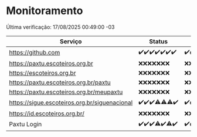 # Monitoramento

Última verificação: 17/08/2025 00:49:00 -03

|Serviço|Status|Últimas 24h|
|---|---|---|
|https://github.com|<span title="2025-08-10: OK=22">✔️</span><span title="2025-08-11: OK=22">✔️</span><span title="2025-08-12: OK=23">✔️</span><span title="2025-08-13: OK=23">✔️</span><span title="2025-08-14: OK=23">✔️</span><span title="2025-08-15: OK=23">✔️</span><span title="2025-08-16: OK=3">✔️</span>|<span title="16/08/2025 01:14:00 -03 : 200">✔️</span><span title="16/08/2025 02:09:00 -03 : 200">✔️</span><span title="16/08/2025 03:13:00 -03 : 200">✔️</span><span title="16/08/2025 04:08:00 -03 : 200">✔️</span><span title="16/08/2025 05:12:00 -03 : 200">✔️</span><span title="16/08/2025 06:09:00 -03 : 200">✔️</span><span title="16/08/2025 07:08:00 -03 : 200">✔️</span><span title="16/08/2025 08:07:00 -03 : 200">✔️</span><span title="16/08/2025 09:16:00 -03 : 200">✔️</span><span title="16/08/2025 10:19:00 -03 : 200">✔️</span><span title="16/08/2025 11:07:00 -03 : 200">✔️</span><span title="16/08/2025 12:08:00 -03 : 200">✔️</span><span title="16/08/2025 13:10:00 -03 : 200">✔️</span><span title="16/08/2025 14:07:00 -03 : 200">✔️</span><span title="16/08/2025 15:11:00 -03 : 200">✔️</span><span title="16/08/2025 16:07:00 -03 : 200">✔️</span><span title="16/08/2025 17:09:00 -03 : 200">✔️</span><span title="16/08/2025 18:07:00 -03 : 200">✔️</span><span title="16/08/2025 19:08:00 -03 : 200">✔️</span><span title="16/08/2025 20:08:00 -03 : 200">✔️</span><span title="16/08/2025 21:54:00 -03 : 200">✔️</span><span title="16/08/2025 23:49:00 -03 : 200">✔️</span><span title="17/08/2025 00:49:00 -03 : 200">✔️</span>|
|https://paxtu.escoteiros.org.br|<span title="2025-08-10: Falhas=22">❌</span><span title="2025-08-11: Falhas=22">❌</span><span title="2025-08-12: Falhas=23">❌</span><span title="2025-08-13: Falhas=23">❌</span><span title="2025-08-14: Falhas=23">❌</span><span title="2025-08-15: Falhas=23">❌</span><span title="2025-08-16: Falhas=3">❌</span>|<span title="16/08/2025 01:14:00 -03 : 403">❌</span><span title="16/08/2025 02:09:00 -03 : 403">❌</span><span title="16/08/2025 03:13:00 -03 : 403">❌</span><span title="16/08/2025 04:08:00 -03 : 403">❌</span><span title="16/08/2025 05:12:00 -03 : 403">❌</span><span title="16/08/2025 06:09:00 -03 : 403">❌</span><span title="16/08/2025 07:08:00 -03 : 403">❌</span><span title="16/08/2025 08:07:00 -03 : 403">❌</span><span title="16/08/2025 09:16:00 -03 : 403">❌</span><span title="16/08/2025 10:19:00 -03 : 403">❌</span><span title="16/08/2025 11:07:00 -03 : 403">❌</span><span title="16/08/2025 12:08:00 -03 : 403">❌</span><span title="16/08/2025 13:10:00 -03 : 403">❌</span><span title="16/08/2025 14:07:00 -03 : 403">❌</span><span title="16/08/2025 15:11:00 -03 : 403">❌</span><span title="16/08/2025 16:07:00 -03 : 403">❌</span><span title="16/08/2025 17:09:00 -03 : 403">❌</span><span title="16/08/2025 18:07:00 -03 : 403">❌</span><span title="16/08/2025 19:08:00 -03 : 403">❌</span><span title="16/08/2025 20:08:00 -03 : 403">❌</span><span title="16/08/2025 21:54:00 -03 : 403">❌</span><span title="16/08/2025 23:49:00 -03 : 403">❌</span><span title="17/08/2025 00:49:00 -03 : 403">❌</span>|
|https://escoteiros.org.br|<span title="2025-08-10: Falhas=22">❌</span><span title="2025-08-11: Falhas=22">❌</span><span title="2025-08-12: Falhas=23">❌</span><span title="2025-08-13: Falhas=23">❌</span><span title="2025-08-14: Falhas=23">❌</span><span title="2025-08-15: Falhas=23">❌</span><span title="2025-08-16: Falhas=3">❌</span>|<span title="16/08/2025 01:14:00 -03 : 403">❌</span><span title="16/08/2025 02:09:00 -03 : 403">❌</span><span title="16/08/2025 03:13:00 -03 : 403">❌</span><span title="16/08/2025 04:08:00 -03 : 403">❌</span><span title="16/08/2025 05:12:00 -03 : 403">❌</span><span title="16/08/2025 06:09:00 -03 : 403">❌</span><span title="16/08/2025 07:08:00 -03 : 403">❌</span><span title="16/08/2025 08:07:00 -03 : 403">❌</span><span title="16/08/2025 09:16:00 -03 : 403">❌</span><span title="16/08/2025 10:19:00 -03 : 403">❌</span><span title="16/08/2025 11:07:00 -03 : 403">❌</span><span title="16/08/2025 12:08:00 -03 : 403">❌</span><span title="16/08/2025 13:10:00 -03 : 403">❌</span><span title="16/08/2025 14:07:00 -03 : 403">❌</span><span title="16/08/2025 15:11:00 -03 : 403">❌</span><span title="16/08/2025 16:07:00 -03 : 403">❌</span><span title="16/08/2025 17:09:00 -03 : 403">❌</span><span title="16/08/2025 18:07:00 -03 : 403">❌</span><span title="16/08/2025 19:08:00 -03 : 403">❌</span><span title="16/08/2025 20:08:00 -03 : 403">❌</span><span title="16/08/2025 21:54:00 -03 : 403">❌</span><span title="16/08/2025 23:49:00 -03 : 403">❌</span><span title="17/08/2025 00:49:00 -03 : 403">❌</span>|
|https://paxtu.escoteiros.org.br/paxtu|<span title="2025-08-10: Falhas=22">❌</span><span title="2025-08-11: Falhas=22">❌</span><span title="2025-08-12: Falhas=23">❌</span><span title="2025-08-13: Falhas=23">❌</span><span title="2025-08-14: Falhas=23">❌</span><span title="2025-08-15: Falhas=23">❌</span><span title="2025-08-16: Falhas=3">❌</span>|<span title="16/08/2025 01:14:00 -03 : 403">❌</span><span title="16/08/2025 02:09:00 -03 : 403">❌</span><span title="16/08/2025 03:13:00 -03 : 403">❌</span><span title="16/08/2025 04:08:00 -03 : 403">❌</span><span title="16/08/2025 05:12:00 -03 : 403">❌</span><span title="16/08/2025 06:09:00 -03 : 403">❌</span><span title="16/08/2025 07:08:00 -03 : 403">❌</span><span title="16/08/2025 08:07:00 -03 : 403">❌</span><span title="16/08/2025 09:16:00 -03 : 403">❌</span><span title="16/08/2025 10:19:00 -03 : 403">❌</span><span title="16/08/2025 11:07:00 -03 : 403">❌</span><span title="16/08/2025 12:08:00 -03 : 403">❌</span><span title="16/08/2025 13:10:00 -03 : 403">❌</span><span title="16/08/2025 14:07:00 -03 : 403">❌</span><span title="16/08/2025 15:11:00 -03 : 403">❌</span><span title="16/08/2025 16:07:00 -03 : 403">❌</span><span title="16/08/2025 17:09:00 -03 : 403">❌</span><span title="16/08/2025 18:07:00 -03 : 403">❌</span><span title="16/08/2025 19:08:00 -03 : 403">❌</span><span title="16/08/2025 20:08:00 -03 : 403">❌</span><span title="16/08/2025 21:54:00 -03 : 403">❌</span><span title="16/08/2025 23:49:00 -03 : 403">❌</span><span title="17/08/2025 00:49:00 -03 : 403">❌</span>|
|https://paxtu.escoteiros.org.br/meupaxtu|<span title="2025-08-10: Falhas=22">❌</span><span title="2025-08-11: Falhas=22">❌</span><span title="2025-08-12: Falhas=23">❌</span><span title="2025-08-13: Falhas=23">❌</span><span title="2025-08-14: Falhas=23">❌</span><span title="2025-08-15: Falhas=23">❌</span><span title="2025-08-16: Falhas=3">❌</span>|<span title="16/08/2025 01:14:00 -03 : 403">❌</span><span title="16/08/2025 02:09:00 -03 : 403">❌</span><span title="16/08/2025 03:13:00 -03 : 403">❌</span><span title="16/08/2025 04:08:00 -03 : 403">❌</span><span title="16/08/2025 05:12:00 -03 : 403">❌</span><span title="16/08/2025 06:09:00 -03 : 403">❌</span><span title="16/08/2025 07:08:00 -03 : 403">❌</span><span title="16/08/2025 08:07:00 -03 : 403">❌</span><span title="16/08/2025 09:16:00 -03 : 403">❌</span><span title="16/08/2025 10:19:00 -03 : 403">❌</span><span title="16/08/2025 11:07:00 -03 : 403">❌</span><span title="16/08/2025 12:08:00 -03 : 403">❌</span><span title="16/08/2025 13:10:00 -03 : 403">❌</span><span title="16/08/2025 14:07:00 -03 : 403">❌</span><span title="16/08/2025 15:11:00 -03 : 403">❌</span><span title="16/08/2025 16:07:00 -03 : 403">❌</span><span title="16/08/2025 17:09:00 -03 : 403">❌</span><span title="16/08/2025 18:07:00 -03 : 403">❌</span><span title="16/08/2025 19:08:00 -03 : 403">❌</span><span title="16/08/2025 20:08:00 -03 : 403">❌</span><span title="16/08/2025 21:54:00 -03 : 403">❌</span><span title="16/08/2025 23:49:00 -03 : 403">❌</span><span title="17/08/2025 00:49:00 -03 : 403">❌</span>|
|https://sigue.escoteiros.org.br/siguenacional|<span title="2025-08-10: OK=22">✔️</span><span title="2025-08-11: OK=22">✔️</span><span title="2025-08-12: OK=23">✔️</span><span title="2025-08-13: OK=22, Falhas=1">⚠️</span><span title="2025-08-14: OK=22, Falhas=1">⚠️</span><span title="2025-08-15: OK=22, Falhas=1">⚠️</span><span title="2025-08-16: OK=3">✔️</span>|<span title="16/08/2025 01:14:00 -03 : 200">✔️</span><span title="16/08/2025 02:09:00 -03 : 200">✔️</span><span title="16/08/2025 03:13:00 -03 : 200">✔️</span><span title="16/08/2025 04:08:00 -03 : 200">✔️</span><span title="16/08/2025 05:12:00 -03 : 200">✔️</span><span title="16/08/2025 06:09:00 -03 : 200">✔️</span><span title="16/08/2025 07:08:00 -03 : 200">✔️</span><span title="16/08/2025 08:07:00 -03 : 200">✔️</span><span title="16/08/2025 09:16:00 -03 : 200">✔️</span><span title="16/08/2025 10:19:00 -03 : 200">✔️</span><span title="16/08/2025 11:07:00 -03 : 200">✔️</span><span title="16/08/2025 12:08:00 -03 : 200">✔️</span><span title="16/08/2025 13:10:00 -03 : 200">✔️</span><span title="16/08/2025 14:07:00 -03 : 200">✔️</span><span title="16/08/2025 15:11:00 -03 : 200">✔️</span><span title="16/08/2025 16:07:00 -03 : 200">✔️</span><span title="16/08/2025 17:09:00 -03 : 200">✔️</span><span title="16/08/2025 18:07:00 -03 : 200">✔️</span><span title="16/08/2025 19:08:00 -03 : 200">✔️</span><span title="16/08/2025 20:08:00 -03 : 200">✔️</span><span title="16/08/2025 21:54:00 -03 : 200">✔️</span><span title="16/08/2025 23:49:00 -03 : 200">✔️</span><span title="17/08/2025 00:49:00 -03 : 200">✔️</span>|
|https://id.escoteiros.org.br/|<span title="2025-08-10: Falhas=22">❌</span><span title="2025-08-11: Falhas=22">❌</span><span title="2025-08-12: Falhas=23">❌</span><span title="2025-08-13: Falhas=23">❌</span><span title="2025-08-14: Falhas=23">❌</span><span title="2025-08-15: Falhas=23">❌</span><span title="2025-08-16: Falhas=3">❌</span>|<span title="16/08/2025 01:14:00 -03 : 403">❌</span><span title="16/08/2025 02:09:00 -03 : 403">❌</span><span title="16/08/2025 03:13:00 -03 : 403">❌</span><span title="16/08/2025 04:08:00 -03 : 403">❌</span><span title="16/08/2025 05:12:00 -03 : 403">❌</span><span title="16/08/2025 06:09:00 -03 : 403">❌</span><span title="16/08/2025 07:08:00 -03 : 403">❌</span><span title="16/08/2025 08:07:00 -03 : 403">❌</span><span title="16/08/2025 09:16:00 -03 : 403">❌</span><span title="16/08/2025 10:19:00 -03 : 403">❌</span><span title="16/08/2025 11:07:00 -03 : 403">❌</span><span title="16/08/2025 12:08:00 -03 : 403">❌</span><span title="16/08/2025 13:10:00 -03 : 403">❌</span><span title="16/08/2025 14:07:00 -03 : 403">❌</span><span title="16/08/2025 15:11:00 -03 : 403">❌</span><span title="16/08/2025 16:07:00 -03 : 403">❌</span><span title="16/08/2025 17:09:00 -03 : 403">❌</span><span title="16/08/2025 18:07:00 -03 : 403">❌</span><span title="16/08/2025 19:08:00 -03 : 403">❌</span><span title="16/08/2025 20:08:00 -03 : 403">❌</span><span title="16/08/2025 21:54:00 -03 : 403">❌</span><span title="16/08/2025 23:49:00 -03 : 403">❌</span><span title="17/08/2025 00:49:00 -03 : 403">❌</span>|
|Paxtu Login|<span title="2025-08-10: OK=22">✔️</span><span title="2025-08-11: OK=22">✔️</span><span title="2025-08-12: OK=23">✔️</span><span title="2025-08-13: OK=22, Falhas=1">⚠️</span><span title="2025-08-14: OK=23">✔️</span><span title="2025-08-15: OK=22, Falhas=1">⚠️</span><span title="2025-08-16: OK=3">✔️</span>|<span title="16/08/2025 01:14:00 -03 : 200">✔️</span><span title="16/08/2025 02:09:00 -03 : 200">✔️</span><span title="16/08/2025 03:13:00 -03 : 200">✔️</span><span title="16/08/2025 04:08:00 -03 : 200">✔️</span><span title="16/08/2025 05:12:00 -03 : 200">✔️</span><span title="16/08/2025 06:09:00 -03 : 200">✔️</span><span title="16/08/2025 07:08:00 -03 : 200">✔️</span><span title="16/08/2025 08:07:00 -03 : 200">✔️</span><span title="16/08/2025 09:16:00 -03 : 200">✔️</span><span title="16/08/2025 10:19:00 -03 : 200">✔️</span><span title="16/08/2025 11:07:00 -03 : 200">✔️</span><span title="16/08/2025 12:08:00 -03 : 200">✔️</span><span title="16/08/2025 13:10:00 -03 : 200">✔️</span><span title="16/08/2025 14:07:00 -03 : 200">✔️</span><span title="16/08/2025 15:11:00 -03 : 200">✔️</span><span title="16/08/2025 16:07:00 -03 : 200">✔️</span><span title="16/08/2025 17:09:00 -03 : 200">✔️</span><span title="16/08/2025 18:07:00 -03 : 200">✔️</span><span title="16/08/2025 19:08:00 -03 : 200">✔️</span><span title="16/08/2025 20:08:00 -03 : 200">✔️</span><span title="16/08/2025 21:54:00 -03 : 200">✔️</span><span title="16/08/2025 23:49:00 -03 : 200">✔️</span><span title="17/08/2025 00:49:00 -03 : 200">✔️</span>|
